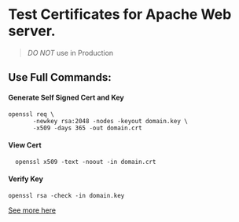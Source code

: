 # Test Certificates for Apache Web server.
  > _DO NOT_ use in Production


## Use Full Commands:

#### Generate Self Signed Cert and Key
  ```shell
  openssl req \
         -newkey rsa:2048 -nodes -keyout domain.key \
         -x509 -days 365 -out domain.crt
  ```

#### View Cert
  ```shell
    openssl x509 -text -noout -in domain.crt
  ```
#### Verify Key
  ```shell
  openssl rsa -check -in domain.key
  ```

[See more here](https://www.digitalocean.com/community/tutorials/openssl-essentials-working-with-ssl-certificates-private-keys-and-csrs)
